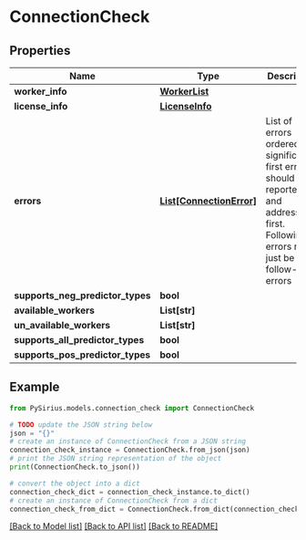 # ConnectionCheck


## Properties

Name | Type | Description | Notes
------------ | ------------- | ------------- | -------------
**worker_info** | [**WorkerList**](WorkerList.md) |  | [optional] 
**license_info** | [**LicenseInfo**](LicenseInfo.md) |  | 
**errors** | [**List[ConnectionError]**](ConnectionError.md) | List of errors ordered by significance. first error should be reported and addressed first.  Following errors might just be follow-up errors | 
**supports_neg_predictor_types** | **bool** |  | 
**available_workers** | **List[str]** |  | 
**un_available_workers** | **List[str]** |  | 
**supports_all_predictor_types** | **bool** |  | 
**supports_pos_predictor_types** | **bool** |  | 

## Example

```python
from PySirius.models.connection_check import ConnectionCheck

# TODO update the JSON string below
json = "{}"
# create an instance of ConnectionCheck from a JSON string
connection_check_instance = ConnectionCheck.from_json(json)
# print the JSON string representation of the object
print(ConnectionCheck.to_json())

# convert the object into a dict
connection_check_dict = connection_check_instance.to_dict()
# create an instance of ConnectionCheck from a dict
connection_check_from_dict = ConnectionCheck.from_dict(connection_check_dict)
```
[[Back to Model list]](../README.md#documentation-for-models) [[Back to API list]](../README.md#documentation-for-api-endpoints) [[Back to README]](../README.md)


